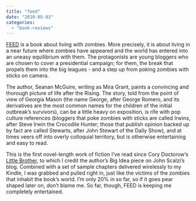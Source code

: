 ```yaml
---
title: "feed"
date: "2010-05-03"
categories: 
  - "book-reviews"
---
```


[FEED](http://www.amazon.com/gp/product/0316081051?ie=UTF8&tag=seizethedav0c-20&linkCode=as2&camp=1789&creative=390957&creativeASIN=0316081051) is a book about living with zombies. More precisely, it is about living in a near future where zombies have appeared and the world has entered into an uneasy equilibrium with them. The protagonists are young bloggers who are chosen to cover a presidential campaign; for them, the break that propels them into the big leagues - and a step up from poking zombies with sticks on camera.

The author, Seanan McGuire, writing as Mira Grant, paints a convincing and thorough picture of life after the Rising. The story, told from the point of view of Georgia Mason (the name George, after George Romero, and its derivatives are the most common names for the children of the initial outbreak’s survivors), can be a little heavy on exposition, is rife with pop culture references (bloggers that poke zombies with sticks are called Irwins, after Steve Irwin the Crocodile Hunter; those that publish opinion backed up by fact are called Stewarts, after John Stewart of the Daily Show), and at times veers off into overly colloquial territory, but is otherwise entertaining and easy to read.

This is the first novel-length work of fiction I’ve read since Cory Doctorow’s [Little Brother](http://www.amazon.com/gp/product/0765323117?ie=UTF8&tag=seizethedav0c-20&linkCode=as2&camp=1789&creative=390957&creativeASIN=0765323117), to which I credit the author’s Big Idea piece on John Scalzi’s blog. Combined with a set of sample chapters delivered wirelessly to my Kindle, I was grabbed and pulled right in, just like the victims of the zombies that inhabit the book’s world. I’m only 20% in so far, so if it goes pear shaped later on, don’t blame me. So far, though, FEED is keeping me completely entertained.
